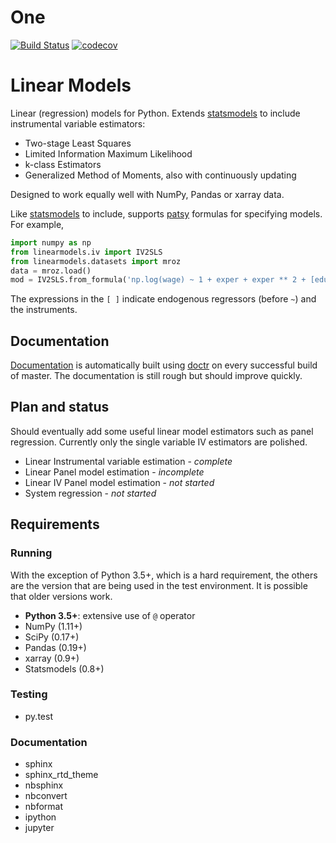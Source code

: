 # One

[![Build Status](https://travis-ci.org/bashtage/linearmodels.svg?branch=master)](https://travis-ci.org/bashtage/linearmodels) 
[![codecov](https://codecov.io/gh/bashtage/linearmodels/branch/master/graph/badge.svg)](https://codecov.io/gh/bashtage/linearmodels)


# Linear Models

Linear (regression) models for Python.  Extends [statsmodels](http://www.statsmodels.org) to 
include instrumental variable estimators:
 
  * Two-stage Least Squares
  * Limited Information Maximum Likelihood
  * k-class Estimators
  * Generalized Method of Moments, also with continuously updating
  
Designed to work equally well with NumPy, Pandas or xarray data.

Like [statsmodels](http://www.statsmodels.org) to include, supports 
[patsy](https://patsy.readthedocs.io/en/latest/) formulas for specifying models. For example, 

```python
import numpy as np
from linearmodels.iv import IV2SLS
from linearmodels.datasets import mroz
data = mroz.load()
mod = IV2SLS.from_formula('np.log(wage) ~ 1 + exper + exper ** 2 + [educ ~ motheduc + fatheduc]', data)
```

The expressions in the `[ ]` indicate endogenous regressors (before `~`) and the instruments.  

## Documentation

[Documentation](https://bashtage.github.io/linearmodels/doc) is automatically built using 
[doctr](https://github.com/drdoctr/doctr) on every successful build of master. The documentation 
is still rough but should improve quickly. 

## Plan and status

Should eventually add some useful linear model estimators such as panel regression. Currently
only the single variable IV estimators are polished.

* Linear Instrumental variable estimation - *complete*
* Linear Panel model estimation - *incomplete*
* Linear IV Panel model estimation - *not started*
* System regression - *not started*

## Requirements

### Running

With the exception of Python 3.5+, which is a hard requirement, the others are the version 
that are being used in the test environment.  It is possible that older versions work.

* **Python 3.5+**: extensive use of `@` operator
* NumPy (1.11+)
* SciPy (0.17+)
* Pandas (0.19+)
* xarray (0.9+)
* Statsmodels (0.8+)

### Testing

* py.test

### Documentation

* sphinx
* sphinx_rtd_theme
* nbsphinx
* nbconvert
* nbformat
* ipython
* jupyter